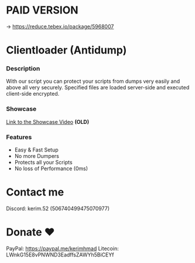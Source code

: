 # PAID VERSION
-> https://reduce.tebex.io/package/5968007

# Clientloader (Antidump)

### Description
With our script you can protect your scripts from dumps very easily and above all very securely. Specified files are loaded server-side and executed client-side encrypted. 

### Showcase
[Link to the Showcase Video](https://streamable.com/sf80z9) **(OLD)**

### Features
- Easy & Fast Setup 
- No more Dumpers
- Protects all your Scripts
- No loss of Performance (0ms)

# Contact me
Discord: kerim.52 (506740499475070977)

# Donate ❤️
PayPal: https://paypal.me/kerimhmad
Litecoin: LWnkG15E8vPNWND3EadffsZAWYh5BiCEYf
